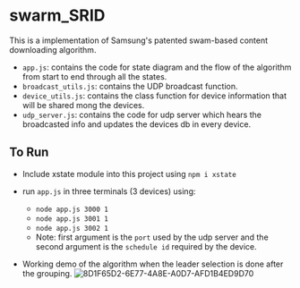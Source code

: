 # swarm_SRID

This is a implementation of Samsung's patented swam-based content downloading algorithm.

* `app.js`: contains the code for state diagram and the flow of the algorithm from start to end through all the states.
* `broadcast_utils.js`: contains the UDP broadcast function.
* `device_utils.js`: contains the class function for device information that will be shared mong the devices.
* `udp_server.js`: contains the code for udp server which hears the broadcasted info and updates the devices db in every device. 

## To Run

* Include xstate module into this project using 
  `npm i xstate`
 * run `app.js`  in three terminals (3 devices) using: 
	 * `node app.js 3000 1`
	 * `node app.js 3001 1`
	 * `node app.js 3002 1`
	 * Note: first argument is the `port` used by the udp server and the second argument is the `schedule id` required by the device. 
	 
* Working demo of the algorithm when the leader selection is done after the grouping.
![8D1F65D2-6E77-4A8E-A0D7-AFD1B4ED9D70](https://user-images.githubusercontent.com/66471669/181498391-93e2bd75-e29c-4a70-83cf-981bed2acdf6.jpeg)
